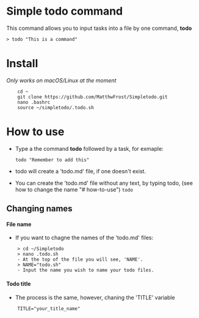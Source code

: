 # Simple todo command

This command allows you to input tasks into a file by one command, **todo**

    > todo "This is a command"

# Install

*Only works on macOS/Linux at the moment*

```
    cd ~
    git clone https://github.com/MatthwFrost/Simpletodo.git
    nano .bashrc
    source ~/simpletodo/.todo.sh
```

# How to use

- Type a the command **todo** followed by a task, for exmaple:

    ```
    todo "Remember to add this" 
    ```

- todo will create a 'todo.md' file, if one doesn't exist.
- You can create the 'todo.md' file without any text, by typing todo,
  (see how to change the name "# how-to-use")
    ```todo```

## Changing names

#### File name
- If you want to chagne the names of the 'todo.md' files:
```
    > cd ~/Simpletodo
    > nano .todo.sh
    - At the top of the file you will see, 'NAME'.
    > NAME="todo.sh"
    - Input the name you wish to name your todo files.

```

#### Todo title

- The process is the same, however, chaning the 'TITLE' variable

```
    TITLE="your_title_name"
```
